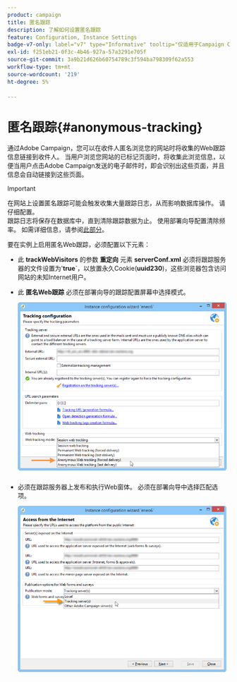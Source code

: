 ```yaml
---
product: campaign
title: 匿名跟踪
description: 了解如何设置匿名跟踪
feature: Configuration, Instance Settings
badge-v7-only: label="v7" type="Informative" tooltip="仅适用于Campaign Classicv7"
exl-id: f251eb21-0f3c-4b46-927a-57a3291e705f
source-git-commit: 3a9b21d626b60754789c3f594ba798309f62a553
workflow-type: tm+mt
source-wordcount: '219'
ht-degree: 5%

---
```


# 匿名跟踪{#anonymous-tracking}

通过Adobe Campaign，您可以在收件人匿名浏览您的网站时将收集的Web跟踪信息链接到收件人。 当用户浏览您网站的已标记页面时，将收集此浏览信息，以便当用户点击Adobe Campaign发送的电子邮件时，即会识别出这些页面，并且信息会自动链接到这些页面。

>[!IMPORTANT]
>
>在网站上设置匿名跟踪可能会触发收集大量跟踪日志，从而影响数据库操作。 请仔细配置。\
>跟踪日志将保存在数据库中，直到清除跟踪数据为止。 使用部署向导配置清除频率。 如需详细信息，请参阅[此部分](../../installation/using/deploying-an-instance.md#purging-data)。

要在实例上启用匿名Web跟踪，必须配置以下元素：

* 此 **trackWebVisitors** 的参数 **重定向** 元素 **serverConf.xml** 必须将跟踪服务器的文件设置为&#39;**true**`，以放置永久Cookie(**uuid230**)，这些浏览器包含访问网站的未知Internet用户。
* 此 **匿名Web跟踪** 必须在部署向导的跟踪配置屏幕中选择模式。

  ![](assets/webtracking_anonymous_set.png)

* 必须在跟踪服务器上发布和执行Web窗体。 必须在部署向导中选择匹配选项。

  ![](assets/webtracking_publication_set_for_webapps.png)
